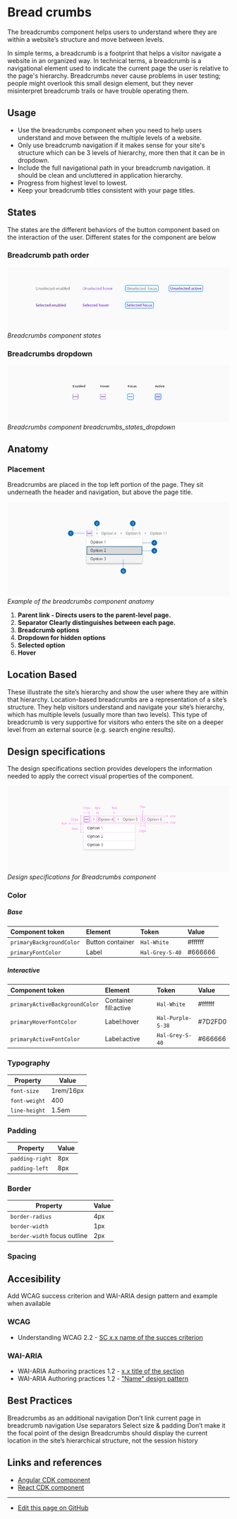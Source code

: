 # Bread crumbs

The breadcrumbs component helps users to understand where they are within a website’s structure and move between levels.

In simple terms, a breadcrumb is a footprint that helps a visitor navigate a website in an organized way.
In technical terms, a breadcrumb is a navigational element used to indicate the current page the user is relative to the page's hierarchy.
Breadcrumbs never cause problems in user testing; people might overlook this small design element, but they never misinterpret breadcrumb trails or have trouble operating them.


## Usage

- Use the breadcrumbs component when you need to help users understand and move between the multiple levels of a website.
- Only use breadcrumb navigation if it makes sense for your site's structure which can be 3 levels of hierarchy, more then that it can be in dropdown. 
- Include the full navigational path in your breadcrumb navigation. it should be clean and uncluttered in application hierarchy.
- Progress from highest level to lowest.
- Keep your breadcrumb titles consistent with your page titles.



## States

The states are the different behaviors of the button component based on the interaction of the user.
Different states for the component are below

### Breadcrumb path order
![Breadcrumbs component states](images/breadcrumbs_states.png "Breadcrumbs component states")
_Breadcrumbs component states_


### Breadcrumbs dropdown
![Breadcrumbs component breadcrumbs_states_dropdown](images/breadcrumbs_states_dropdown.png "Breadcrumbs component breadcrumbs_states_dropdown")
_Breadcrumbs component breadcrumbs_states_dropdown_


## Anatomy
### Placement
Breadcrumbs are placed in the top left portion of the page. They sit underneath the header and navigation, but above the page title.

![Example of the breadcrumbs component anatomy](images/breadcrumbs_anatomy.png "Example of the breadcrumbs component anatomy")
_Example of the breadcrumbs component anatomy_

1. **Parent link - Directs users to the parent-level page.**
2. **Separator Clearly distinguishes between each page.**
3. **Breadcrumb options**
4. **Dropdown for hidden options**
5. **Selected option**
6. **Hover**


## Location Based
These illustrate the site’s hierarchy and show the user where they are within that hierarchy.
Location-based breadcrumbs are a representation of a site’s structure. They help visitors understand and navigate your site’s hierarchy, which has multiple levels (usually more than two levels). This type of breadcrumb is very supportive for visitors who enters the site on a deeper level from an external source (e.g. search engine results).


## Design specifications

The design specifications section provides developers the information needed to apply the correct visual properties of the component.

![Design specifications for Breadcrumbs component](images/breadcrumbs_specs.png "Design specifications for Breadcrumbs component")
_Design specifications for Breadcrumbs component_

### Color
 
 ##### Base

| Component token                     | Element                     | Token                    | Value       |
| :---------------------------------- | :-------------------------- | :----------------------- | :---------- |
| `primaryBackgroundColor`            | Button container            | `Hal-White`              | #ffffff     |
| `primaryFontColor`                  | Label                       | `Hal-Grey-S-40`            | #666666     | 

 ##### Interactive

| Component token                     | Element                     | Token                    | Value       |
| :---------------------------------- | :-------------------------- | :----------------------- | :---------- |
| `primaryActiveBackgroundColor`      | Container fill:active	    | `Hal-White`       | #ffffff     |
| `primaryHoverFontColor`             | Label:hover                 | `Hal-Purple-S-38`            | #7D2FD0     |
| `primaryActiveFontColor`            | Label:active                | `Hal-Grey-S-40`            | #666666      |



### Typography

| Property            | Value     |
| ------------------  | --------- |
| `font-size`         | 1rem/16px |
| `font-weight`       |       400 |
| `line-height`       |     1.5em |

### Padding

| Property            | Value     |
| ------------------  | --------- |
| `padding-right`     |      8px |
| `padding-left`      |      8px |

### Border

| Property            | Value     |
| ------------------  | --------- |
| `border-radius`     |       4px |
| `border-width`      |       1px |
| `border-width` focus outline      |       2px |



### Spacing



## Accesibility

Add WCAG success criterion and WAI-ARIA design pattern and example when available

### WCAG 

* Understanding WCAG 2.2 - [SC x.x name of the succes criterion](url)

### WAI-ARIA

* WAI-ARIA Authoring practices 1.2 - [x.x title of the section](url)
* WAI-ARIA Authoring practices 1.2 - ["Name" design pattern](url)



## Best Practices

Breadcrumbs as an additional navigation
Don’t link current page in breadcrumb navigation
Use separators
Select size & padding
Don’t make it the focal point of the design
Breadcrumbs should display the current location in the site’s hierarchical structure, not the session history



## Links and references

* [Angular CDK component](url)
* [React CDK component](url)

____________________________________________________________

* [Edit this page on GitHub](url)

